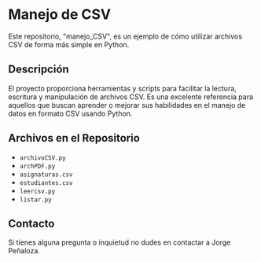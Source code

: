 # Manejo de CSV

Este repositorio, "manejo_CSV", es un ejemplo de cómo utilizar archivos CSV de forma más simple en Python.

## Descripción

El proyecto proporciona herramientas y scripts para facilitar la lectura, escritura y manipulación de archivos CSV. Es una excelente referencia para aquellos que buscan aprender o mejorar sus habilidades en el manejo de datos en formato CSV usando Python.

## Archivos en el Repositorio

- `archivoCSV.py`
- `archPDF.py`
- `asignaturas.csv`
- `estudiantes.csv`
- `leercsv.py`
- `listar.py`

## Contacto

Si tienes alguna pregunta o inquietud no dudes en contactar a Jorge Peñaloza.


